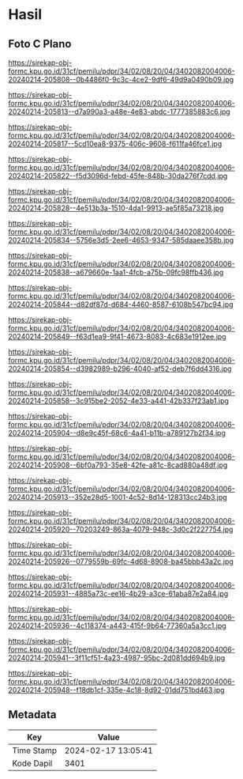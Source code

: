 # Hasil

## Foto C Plano

https://sirekap-obj-formc.kpu.go.id/31cf/pemilu/pdpr/34/02/08/20/04/3402082004006-20240214-205808--0b4486f0-9c3c-4ce2-9df6-49d9a0490b09.jpg

https://sirekap-obj-formc.kpu.go.id/31cf/pemilu/pdpr/34/02/08/20/04/3402082004006-20240214-205813--d7a990a3-a48e-4e83-abdc-1777385883c6.jpg

https://sirekap-obj-formc.kpu.go.id/31cf/pemilu/pdpr/34/02/08/20/04/3402082004006-20240214-205817--5cd10ea8-9375-406c-9608-f611fa46fce1.jpg

https://sirekap-obj-formc.kpu.go.id/31cf/pemilu/pdpr/34/02/08/20/04/3402082004006-20240214-205822--f5d3096d-febd-45fe-848b-30da276f7cdd.jpg

https://sirekap-obj-formc.kpu.go.id/31cf/pemilu/pdpr/34/02/08/20/04/3402082004006-20240214-205828--4e513b3a-1510-4da1-9913-ae5f85a73218.jpg

https://sirekap-obj-formc.kpu.go.id/31cf/pemilu/pdpr/34/02/08/20/04/3402082004006-20240214-205834--5756e3d5-2ee6-4653-9347-585daaee358b.jpg

https://sirekap-obj-formc.kpu.go.id/31cf/pemilu/pdpr/34/02/08/20/04/3402082004006-20240214-205838--a679660e-1aa1-4fcb-a75b-09fc98ffb436.jpg

https://sirekap-obj-formc.kpu.go.id/31cf/pemilu/pdpr/34/02/08/20/04/3402082004006-20240214-205844--d82df87d-d684-4460-8587-6108b547bc94.jpg

https://sirekap-obj-formc.kpu.go.id/31cf/pemilu/pdpr/34/02/08/20/04/3402082004006-20240214-205849--f63d1ea9-9f41-4673-8083-4c683e1912ee.jpg

https://sirekap-obj-formc.kpu.go.id/31cf/pemilu/pdpr/34/02/08/20/04/3402082004006-20240214-205854--d3982989-b296-4040-af52-deb7f6dd4316.jpg

https://sirekap-obj-formc.kpu.go.id/31cf/pemilu/pdpr/34/02/08/20/04/3402082004006-20240214-205858--3c915be2-2052-4e33-a441-42b337f23ab1.jpg

https://sirekap-obj-formc.kpu.go.id/31cf/pemilu/pdpr/34/02/08/20/04/3402082004006-20240214-205904--d8e9c45f-68c6-4a41-b11b-a789127b2f34.jpg

https://sirekap-obj-formc.kpu.go.id/31cf/pemilu/pdpr/34/02/08/20/04/3402082004006-20240214-205908--6bf0a793-35e8-42fe-a81c-8cad880a48df.jpg

https://sirekap-obj-formc.kpu.go.id/31cf/pemilu/pdpr/34/02/08/20/04/3402082004006-20240214-205913--352e28d5-1001-4c52-8d14-128313cc24b3.jpg

https://sirekap-obj-formc.kpu.go.id/31cf/pemilu/pdpr/34/02/08/20/04/3402082004006-20240214-205920--70203249-863a-4079-948c-3d0c2f227754.jpg

https://sirekap-obj-formc.kpu.go.id/31cf/pemilu/pdpr/34/02/08/20/04/3402082004006-20240214-205926--0779559b-69fc-4d68-8908-ba45bbb43a2c.jpg

https://sirekap-obj-formc.kpu.go.id/31cf/pemilu/pdpr/34/02/08/20/04/3402082004006-20240214-205931--4885a73c-ee16-4b29-a3ce-61aba87e2a84.jpg

https://sirekap-obj-formc.kpu.go.id/31cf/pemilu/pdpr/34/02/08/20/04/3402082004006-20240214-205936--4c118374-a443-415f-9b64-77360a5a3cc1.jpg

https://sirekap-obj-formc.kpu.go.id/31cf/pemilu/pdpr/34/02/08/20/04/3402082004006-20240214-205941--3f11cf51-4a23-4987-95bc-2d081dd694b9.jpg

https://sirekap-obj-formc.kpu.go.id/31cf/pemilu/pdpr/34/02/08/20/04/3402082004006-20240214-205948--f18db1cf-335e-4c18-8d92-01dd751bd463.jpg


## Metadata

| Key        | Value               |
| ---------- | ------------------- |
| Time Stamp | 2024-02-17 13:05:41 |
| Kode Dapil | 3401                |



